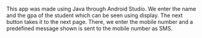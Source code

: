 This app was made using Java through Android Studio. 
We enter the name and the gpa of the student which can be seen using display.
The next button takes it to the next page.
There, we enter the mobile number and a predefined message shown is sent to the mobile number as SMS.
